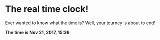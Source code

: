 # The real time clock!

Ever wanted to know what the time is? Well, your journey is about to end!

**The time is Nov 21, 2017, 15:36**